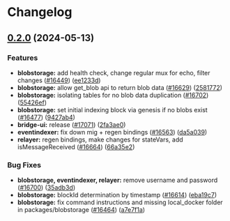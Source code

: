 # Changelog

## [0.2.0](https://github.com/taikoxyz/taiko-mono/compare/blobstorage-v0.1.0...blobstorage-v0.2.0) (2024-05-13)


### Features

* **blobstorage:** add health check, change regular mux for echo, filter changes ([#16449](https://github.com/taikoxyz/taiko-mono/issues/16449)) ([ee1233d](https://github.com/taikoxyz/taiko-mono/commit/ee1233d523a24e682b9dced312d3ffafe76c1889))
* **blobstorage:** allow get_blob api to return blob data ([#16629](https://github.com/taikoxyz/taiko-mono/issues/16629)) ([2581772](https://github.com/taikoxyz/taiko-mono/commit/2581772afb6875de2a6f4d54a93a2f11be5ab2fc))
* **blobstorage:** isolating tables for no blob data duplication ([#16702](https://github.com/taikoxyz/taiko-mono/issues/16702)) ([55426ef](https://github.com/taikoxyz/taiko-mono/commit/55426ef700c3eabc693f32829525a42775909b2a))
* **blobstorage:** set initial indexing block via genesis if no blobs exist ([#16477](https://github.com/taikoxyz/taiko-mono/issues/16477)) ([9427ab4](https://github.com/taikoxyz/taiko-mono/commit/9427ab43c599f9d26637bb0d051e11f3ccdee47c))
* **bridge-ui:** release  ([#17071](https://github.com/taikoxyz/taiko-mono/issues/17071)) ([2fa3ae0](https://github.com/taikoxyz/taiko-mono/commit/2fa3ae0b2b2317a467709110c381878a3a9f8ec6))
* **eventindexer:** fix down mig + regen bindings ([#16563](https://github.com/taikoxyz/taiko-mono/issues/16563)) ([da5a039](https://github.com/taikoxyz/taiko-mono/commit/da5a03900409ded0488058068092d6d2ec9a0b26))
* **relayer:** regen bindings, make changes for stateVars, add isMessageReceived ([#16664](https://github.com/taikoxyz/taiko-mono/issues/16664)) ([66a35e2](https://github.com/taikoxyz/taiko-mono/commit/66a35e29aa3c688ac57ddd40a24b59aef45beff6))


### Bug Fixes

* **blobstorage, eventindexer, relayer:** remove username and password ([#16700](https://github.com/taikoxyz/taiko-mono/issues/16700)) ([35adb3d](https://github.com/taikoxyz/taiko-mono/commit/35adb3d7f5a79200573c1f6822586ea221a29dfa))
* **blobstorage:** blockId determination by timestamp ([#16614](https://github.com/taikoxyz/taiko-mono/issues/16614)) ([eba19c7](https://github.com/taikoxyz/taiko-mono/commit/eba19c766e419d7744b0d6307e103261e1dd3241))
* **blobstorage:** fix command instructions and missing local_docker folder in packages/blobstorage ([#16464](https://github.com/taikoxyz/taiko-mono/issues/16464)) ([a7e7f1a](https://github.com/taikoxyz/taiko-mono/commit/a7e7f1af40165cb27d8e10eab47f8f0f2ae458a1))
